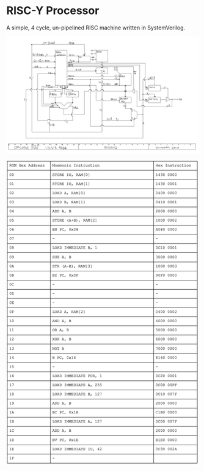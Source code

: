 # RISC-Y Processor

A simple, 4 cycle, un-pipelined RISC machine written in SystemVerilog.

![schematic](img/schem.png)

![instructions](img/test-inst.png)
